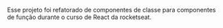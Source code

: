 Esse projeto foi refatorado de componentes de classe para componentes de função durante o curso de React da rocketseat.
